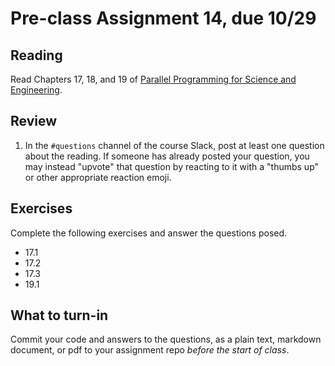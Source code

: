 # Pre-class Assignment 14, due 10/29

## Reading

Read Chapters 17, 18, and 19 of [Parallel Programming for Science and Engineering](../assets/EijkhoutParallelProgramming.pdf). 

## Review

1. In the `#questions` channel of the course Slack, post at least one question about the reading. If someone has already posted your question, you may instead "upvote" that question by reacting to it with a "thumbs up" or other appropriate reaction emoji. 

## Exercises

Complete the following exercises and answer the questions posed.

- 17.1
- 17.2
- 17.3
- 19.1 

## What to turn-in

Commit your code and answers to the questions, as a plain text, markdown document, or pdf to your assignment repo _before the start of class_.